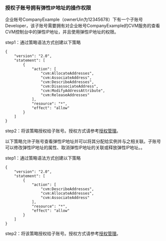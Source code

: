 ### 授权子账号拥有弹性IP地址的操作权限

企业帐号CompanyExample（ownerUin为12345678）下有一个子账号Developer，该子账号需要拥有对企业帐号CompanyExample的CVM服务的查看CVM控制台中的弹性IP地址，并且使用弹性IP地址的权限。

step1：通过策略语法方式创建以下策略
```
{
    "version": "2.0",
    "statement": [
        {
            "action": [
                "cvm:AllocateAddresses",
                "cvm:AssociateAddress",
                "cvm:DescribeAddresses",
                "cvm:DisassociateAddress",
                "cvm:ModifyAddressAttribute",
                "cvm:ReleaseAddresses"
            ],
            "resource": "*",
            "effect": "allow"
        }
    ]
}
```
step2：将该策略授权给子账号。授权方式请参考[授权管理](http://tcecqpoc.fsphere.cn/document/product/598/10602)。

以下策略允许子账号查看弹性IP地址并可以将其分配给实例并与之相关联。子账号可以修改弹性IP地址的属性、取消弹性IP地址的关联或释放弹性IP地址。。

step1：通过策略语法方式创建以下策略
```
{
    "version": "2.0",
    "statement": [
        {
            "action": [
                "cvm:DescribeAddresses",
                "cvm:AllocateAddresses",
                "cvm:AssociateAddress"
            ],
            "resource": "*",
            "effect": "allow"
        }
    ]
}
```
step2：将该策略授权给子账号。授权方式请参考[授权管理](http://tcecqpoc.fsphere.cn/document/product/598/10602)。

